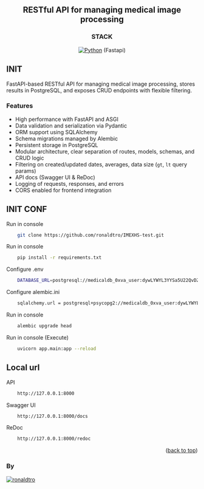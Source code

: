 <a name="readme-top"></a>

<div align="center">

## RESTful API for managing medical image processing 

</div>

<div align="center">

### STACK
[![Python][python-badge]][badge-empty-url] (Fastapi)

</div>

## INIT

FastAPI-based RESTful API for managing medical image processing, stores results in PostgreSQL, and exposes CRUD endpoints with flexible filtering.

### Features
- High performance with FastAPI and ASGI  
- Data validation and serialization via Pydantic  
- ORM support using SQLAlchemy  
- Schema migrations managed by Alembic  
- Persistent storage in PostgreSQL  
- Modular architecture, clear separation of routes, models, schemas, and CRUD logic  
- Filtering on created/updated dates, averages, data size (`gt`, `lt` query params)  
- API docs (Swagger UI & ReDoc)  
- Logging of requests, responses, and errors  
- CORS enabled for frontend integration

## INIT CONF

Run in console 
```bash
    git clone https://github.com/ronaldtro/IMEXHS-test.git
```

Run in console 
```bash
    pip install -r requirements.txt
```
    
Configure .env 
```bash
    DATABASE_URL=postgresql://medicaldb_0xva_user:dywLYWYL3YYSa5U22QvDZgqDNKYadU66@dpg-d1jlq163jp1c73ee84rg-a.oregon-postgres.render.com/medicaldb_0xva
```

Configure alembic.ini    
```bash
    sqlalchemy.url = postgresql+psycopg2://medicaldb_0xva_user:dywLYWYL3YYSa5U22QvDZgqDNKYadU66@dpg-d1jlq163jp1c73ee84rg-a.oregon-postgres.render.com/medicaldb_0xva
```

Run in console
```bash
    alembic upgrade head
```
Run in console (Execute)    
```bash
    uvicorn app.main:app --reload
```
## Local url
API
```bash
    http://127.0.0.1:8000
```
Swagger UI
```bash
    http://127.0.0.1:8000/docs
```
ReDoc
```bash
    http://127.0.0.1:8000/redoc
```

<p align="right">(<a href="#readme-top">back to top</a>)</p>

### By
[![ronaldtro](https://avatars.githubusercontent.com/u/72902488?s=64&amp;v=4)](http://github.com/ronaldtro)

[python-badge]: https://img.shields.io/badge/Python-blue?logo=python&logoColor=white
[badge-empty-url]: #!
